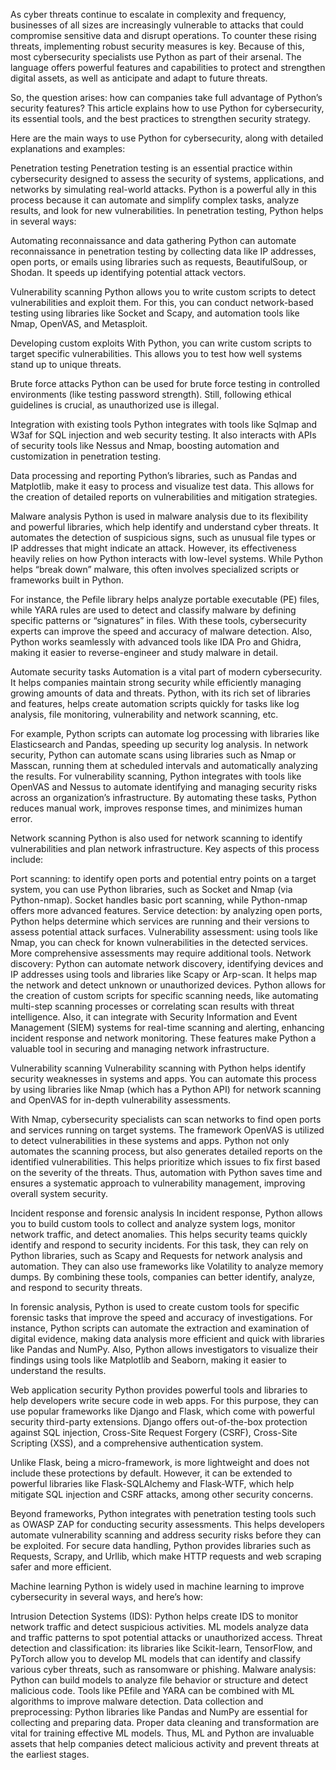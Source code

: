 As cyber threats continue to escalate in complexity and frequency, businesses of all sizes are increasingly vulnerable to attacks that could compromise sensitive data and disrupt operations. To counter these rising threats, implementing robust security measures is key. Because of this, most cybersecurity specialists use Python as part of their arsenal. The language offers powerful features and capabilities to protect and strengthen digital assets, as well as anticipate and adapt to future threats. 

So, the question arises: how can companies take full advantage of Python’s security features? This article explains how to use Python for cybersecurity, its essential tools, and the best practices to strengthen security strategy.

Here are the main ways to use Python for cybersecurity, along with detailed explanations and examples:

Penetration testing
Penetration testing is an essential practice within cybersecurity designed to assess the security of systems, applications, and networks by simulating real-world attacks. Python is a powerful ally in this process because it can automate and simplify complex tasks, analyze results, and look for new vulnerabilities. In penetration testing, Python helps in several ways:

Automating reconnaissance and data gathering
Python can automate reconnaissance in penetration testing by collecting data like IP addresses, open ports, or emails using libraries such as requests, BeautifulSoup, or Shodan. It speeds up identifying potential attack vectors.

Vulnerability scanning 
Python allows you to write custom scripts to detect vulnerabilities and exploit them. For this, you can conduct network-based testing using libraries like Socket and Scapy, and automation tools like Nmap, OpenVAS, and Metasploit.

Developing custom exploits
With Python, you can write custom scripts to target specific vulnerabilities. This allows you to test how well systems stand up to unique threats.

Brute force attacks
Python can be used for brute force testing in controlled environments (like testing password strength). Still, following ethical guidelines is crucial, as unauthorized use is illegal.

Integration with existing tools
Python integrates with tools like Sqlmap and W3af for SQL injection and web security testing. It also interacts with APIs of security tools like Nessus and Nmap, boosting automation and customization in penetration testing.

Data processing and reporting
Python’s libraries, such as Pandas and Matplotlib, make it easy to process and visualize test data. This allows for the creation of detailed reports on vulnerabilities and mitigation strategies.

Malware analysis
Python is used in malware analysis due to its flexibility and powerful libraries, which help identify and understand cyber threats. It automates the detection of suspicious signs, such as unusual file types or IP addresses that might indicate an attack. However, its effectiveness heavily relies on how Python interacts with low-level systems. While Python helps “break down” malware, this often involves specialized scripts or frameworks built in Python.

For instance, the Pefile library helps analyze portable executable (PE) files, while YARA rules are used to detect and classify malware by defining specific patterns or “signatures” in files. With these tools, cybersecurity experts can improve the speed and accuracy of malware detection. Also, Python works seamlessly with advanced tools like IDA Pro and Ghidra, making it easier to reverse-engineer and study malware in detail.

Automate security tasks
Automation is a vital part of modern cybersecurity. It helps companies maintain strong security while efficiently managing growing amounts of data and threats. Python, with its rich set of libraries and features, helps create automation scripts quickly for tasks like log analysis, file monitoring, vulnerability and network scanning, etc. 

For example, Python scripts can automate log processing with libraries like Elasticsearch and Pandas, speeding up security log analysis. In network security, Python can automate scans using libraries such as Nmap or Masscan, running them at scheduled intervals and automatically analyzing the results. For vulnerability scanning, Python integrates with tools like OpenVAS and Nessus to automate identifying and managing security risks across an organization’s infrastructure. By automating these tasks, Python reduces manual work, improves response times, and minimizes human error.

Network scanning
Python is also used for network scanning to identify vulnerabilities and plan network infrastructure. Key aspects of this process include: 

Port scanning: to identify open ports and potential entry points on a target system, you can use Python libraries, such as Socket and Nmap (via Python-nmap). Socket handles basic port scanning, while Python-nmap offers more advanced features.
Service detection: by analyzing open ports, Python helps determine which services are running and their versions to assess potential attack surfaces.
Vulnerability assessment: using tools like Nmap, you can check for known vulnerabilities in the detected services. More comprehensive assessments may require additional tools.
Network discovery: Python can automate network discovery, identifying devices and IP addresses using tools and libraries like Scapy or Arp-scan. It helps map the network and detect unknown or unauthorized devices.
Python allows for the creation of custom scripts for specific scanning needs, like automating multi-step scanning processes or correlating scan results with threat intelligence. Also, it can integrate with Security Information and Event Management (SIEM) systems for real-time scanning and alerting, enhancing incident response and network monitoring. These features make Python a valuable tool in securing and managing network infrastructure.

Vulnerability scanning
Vulnerability scanning with Python helps identify security weaknesses in systems and apps. You can automate this process by using libraries like Nmap (which has a Python API) for network scanning and OpenVAS for in-depth vulnerability assessments.

With Nmap, cybersecurity specialists can scan networks to find open ports and services running on target systems. The framework OpenVAS is utilized to detect vulnerabilities in these systems and apps. Python not only automates the scanning process, but also generates detailed reports on the identified vulnerabilities. This helps prioritize which issues to fix first based on the severity of the threats. Thus, automation with Python saves time and ensures a systematic approach to vulnerability management, improving overall system security.

Incident response and forensic analysis
In incident response, Python allows you to build custom tools to collect and analyze system logs, monitor network traffic, and detect anomalies. This helps security teams quickly identify and respond to security incidents. For this task, they can rely on Python libraries, such as Scapy and Requests for network analysis and automation. They can also use frameworks like Volatility to analyze memory dumps. By combining these tools, companies can better identify, analyze, and respond to security threats.

In forensic analysis, Python is used to create custom tools for specific forensic tasks that improve the speed and accuracy of investigations. For instance, Python scripts can automate the extraction and examination of digital evidence, making data analysis more efficient and quick with libraries like Pandas and NumPy. Also, Python allows investigators to visualize their findings using tools like Matplotlib and Seaborn, making it easier to understand the results.

Web application security
Python provides powerful tools and libraries to help developers write secure code in web apps. For this purpose, they can use popular frameworks like Django and Flask, which come with powerful security third-party extensions. Django offers out-of-the-box protection against SQL injection, Cross-Site Request Forgery (CSRF), Cross-Site Scripting (XSS), and a comprehensive authentication system. 

Unlike Flask, being a micro-framework, is more lightweight and does not include these protections by default. However, it can be extended to powerful libraries like Flask-SQLAlchemy and Flask-WTF, which help mitigate SQL injection and CSRF attacks, among other security concerns.

Beyond frameworks, Python integrates with penetration testing tools such as OWASP ZAP for conducting security assessments. This helps developers automate vulnerability scanning and address security risks before they can be exploited. For secure data handling, Python provides libraries such as Requests, Scrapy, and Urllib, which make HTTP requests and web scraping safer and more efficient.

Machine learning
Python is widely used in machine learning to improve cybersecurity in several ways, and here’s how: 

Intrusion Detection Systems (IDS): Python helps create IDS to monitor network traffic and detect suspicious activities. ML models analyze data and traffic patterns to spot potential attacks or unauthorized access.
Threat detection and classification: its libraries like Scikit-learn, TensorFlow, and PyTorch allow you to develop ML models that can identify and classify various cyber threats, such as ransomware or phishing.
Malware analysis: Python can build models to analyze file behavior or structure and detect malicious code. Tools like PEfile and YARA can be combined with ML algorithms to improve malware detection.
Data collection and preprocessing: Python libraries like Pandas and NumPy are essential for collecting and preparing data. Proper data cleaning and transformation are vital for training effective ML models.
Thus, ML and Python are invaluable assets that help companies detect malicious activity and prevent threats at the earliest stages.

